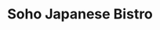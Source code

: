 ---
layout: place
title: "Soho Japanese Bistro"
permalink: /indiana/granger/soho-japanese-bistro.html
stateAbbr: IN
stateName: Indiana
cityName: Granger
seo:
  name: "Soho Japanese Bistro"
  type: Restaurant
  links: http://www.sohojapanesegranger.com/
description: "Looking for sushi in Granger, Indiana? Check out Soho Japanese Bistro for a delightful Japanese dining experience. Enjoy a variety of sushi and other dishes ..."
place_id: ChIJVxXLKBTTFogR8xdPIVEkQuM
photos:
  - name: >-
      places/ChIJVxXLKBTTFogR8xdPIVEkQuM/photos/AeeoHcJFEdPc1_8qkceq6BtJQFsiEeUGf2E8aBtf4H4vruxaJdF6BWQTJXfJINaIvXRsSlBf8Y5JwCQOGgdrtfQp-pFmK7R_R1f1ucUKMKBB_RBSzkgCjieyYD5s3QAeN5QTZlRiz992uw4OYKmRpMRXrQ0DsoO77baMZqdtomGZWg1L0C9B896wUkkcQGyCklL-t7I0afpVhJ9v4BxA8k6KkoY9dbiHTC-_TUFbdrR7XdCjYhIVd4P5D01se64CwooiFqNJWaHYvmVm615etdDALhbJfWHJtCF3popCO1soomVvMA
    widthPx: 800
    heightPx: 481
    authorAttributions:
      - displayName: Soho Japanese Bistro
        uri: https://maps.google.com/maps/contrib/106364278713737624110
        photoUri: >-
          https://lh3.googleusercontent.com/a/ACg8ocKvsGMk8R3j8uidxzIizPJTAOYtI1PaRw9d_2eI2AIQ8AX2QA=s100-p-k-no-mo
    flagContentUri: >-
      https://www.google.com/local/imagery/report/?cb_client=maps_api_places.places_api&image_key=!1e10!2sAF1QipM1XzEsXkNipdW3urbPhxKeGp_DaXLLn46HNCUq&hl=en-US
    googleMapsUri: >-
      https://www.google.com/maps/place//data=!3m4!1e2!3m2!1sAF1QipM1XzEsXkNipdW3urbPhxKeGp_DaXLLn46HNCUq!2e10!4m2!3m1!1s0x8816d31428cb1557:0xe3422451214f17f3
  - name: >-
      places/ChIJVxXLKBTTFogR8xdPIVEkQuM/photos/AeeoHcIfvoejqHO8I9c-oN5M6cJskpBAFJv0vbDuxggYJmrOPHcB2xEd7K1F0hga5hnHmvPHOh5BKew1U1n_21QvolVS6nAEx6PZZMGzltndrJPq8dc-t3C3GD4JWVkDpX9SNXwRMhrJb8wcCWdd873TH4HrYRpkF0r-qsw25ORU79LQKYpjsBOvx9W1lA5qN4jUA5o22Ed1O4kkWKVXo7t7jioiXpORtVPFsqUys-2idW0O_KwE0bkDdX4cTnQFmNpcyt1wW2-d1irA5wOBIPcp6GerHDvJzubE4n0N8zHPF9G7nA
    widthPx: 680
    heightPx: 453
    authorAttributions:
      - displayName: Soho Japanese Bistro
        uri: https://maps.google.com/maps/contrib/106364278713737624110
        photoUri: >-
          https://lh3.googleusercontent.com/a/ACg8ocKvsGMk8R3j8uidxzIizPJTAOYtI1PaRw9d_2eI2AIQ8AX2QA=s100-p-k-no-mo
    flagContentUri: >-
      https://www.google.com/local/imagery/report/?cb_client=maps_api_places.places_api&image_key=!1e10!2sAF1QipOIlVQ6T2jRyuoROVfx2WdMmHl69oLSXKXtcu-8&hl=en-US
    googleMapsUri: >-
      https://www.google.com/maps/place//data=!3m4!1e2!3m2!1sAF1QipOIlVQ6T2jRyuoROVfx2WdMmHl69oLSXKXtcu-8!2e10!4m2!3m1!1s0x8816d31428cb1557:0xe3422451214f17f3
  - name: >-
      places/ChIJVxXLKBTTFogR8xdPIVEkQuM/photos/AeeoHcJJDPA85iVRb-5BwMsYypJLH7zR5lRSXQmR9VkEDuU1dfwJn2ZEtXhpFgC4iuTGYo5Aekf1wfRchEwYRsbXyj-K1WDQshqfMnoR1YjEDBCbFurAQSyS2rLGMnbAAUg1FluDGC6JZggbJPQR3aVbcECN8TC0BXXv-d3O8hOZrGbnn6KXo5caUJtFFERrtQivWg_dQ8-NWtj1Ycahg1yYtXecrdsWCqxngnjpRNW8M3CdhM45qQt3DAUhoNx53aFgrOWBaxXQiYbQS3Vzv7yNuuKn4da5v4enqwoqEp_FHMkz99FtlWiMaw47iLqs5FpSh4VbSsLCYJPiNDGYgrslzY1-fwNwAJLjwlQoOwZQfz7DGY3dPF3iLnsFolLG9a_JxHuhOFcpFmkAOl-SJ3BDabt4IWMS2kshYA33q0xFZKIUSoOQ
    widthPx: 3845
    heightPx: 4800
    authorAttributions:
      - displayName: Mim Tashmia
        uri: https://maps.google.com/maps/contrib/113881286898084721512
        photoUri: >-
          https://lh3.googleusercontent.com/a/ACg8ocJu46YdVeJNQDK6j7J3-oyxZKM-gJMzz80x0sKKQaigKlteZe8=s100-p-k-no-mo
    flagContentUri: >-
      https://www.google.com/local/imagery/report/?cb_client=maps_api_places.places_api&image_key=!1e10!2sCIHM0ogKEICAgICrge3UhgE&hl=en-US
    googleMapsUri: >-
      https://www.google.com/maps/place//data=!3m4!1e2!3m2!1sCIHM0ogKEICAgICrge3UhgE!2e10!4m2!3m1!1s0x8816d31428cb1557:0xe3422451214f17f3
  - name: >-
      places/ChIJVxXLKBTTFogR8xdPIVEkQuM/photos/AeeoHcKI9TGSsLEhQDvhwiiXk4cF0tbnWfvlf3_XAWmP-AGy2N0Tc8NUeCXBYPGpWOerb4vjWukmRlXXOKYhUKjNzk2a5fqn5mJJ3e5KB0WUlBXmN24zdyzogedsvdex0ErAGO0Mo0Bjnzs83tA3xS3RFADRvEjZfJoR7vQIY3NrYpxtqKXOz4QuKQ92EMjOHfcwTpFF9OnnOtcVdEO1Kd1ODOQnBj0FBdnz_lHVeVOqi7OyhwuqJKTDHIXdLtE2HkGaY90JwB66QGppVrU86MC1HYW5AKBpf3g3-H1YcKyrLnQH_RHqmLbH1M70Hgc3J-ncp64fzsvSqDjjN4iiO680xAAVJXObhUbiTO0QwAHx7st40hdUCs50Srh-72wHN912niGtxZdS8D0Lv3tkZBtHiA6FYsRR7Qx39YCX9IcBy4hUcg
    widthPx: 3000
    heightPx: 4000
    authorAttributions:
      - displayName: Shannon Samuels
        uri: https://maps.google.com/maps/contrib/100184786655563073342
        photoUri: >-
          https://lh3.googleusercontent.com/a-/ALV-UjXHaxd7n9Y84cJThvzCm1c3_fQNsWHHqjxqVkaUebx_M4A51uPlOA=s100-p-k-no-mo
    flagContentUri: >-
      https://www.google.com/local/imagery/report/?cb_client=maps_api_places.places_api&image_key=!1e10!2sCIHM0ogKEICAgMCA9Z3iZA&hl=en-US
    googleMapsUri: >-
      https://www.google.com/maps/place//data=!3m4!1e2!3m2!1sCIHM0ogKEICAgMCA9Z3iZA!2e10!4m2!3m1!1s0x8816d31428cb1557:0xe3422451214f17f3
  - name: >-
      places/ChIJVxXLKBTTFogR8xdPIVEkQuM/photos/AeeoHcIB5FZxpSq-JttVIVGorxR97_8vl_Jrw8JT1Y7cIdW5xl0nncuYNQQW5w2pF5O2GxzBhUlXdLXhOFZA6XZdlm77JUTu6585t0NyggAwIeI-pUWV9YqCGYfU4rJSj9laFn3o1fpjQCKpXILIuTZJsGXLuWCiutuJ1jQDE7QiBG8pxq-hV6j4SZ-LDaoNIibdzfQsTsTWhNRNUDI3HFCNBv55cOtX5Lw7Ln6gyEV-xstXA0rf6ebClw2fnHOSzizHk79KsuEDGkzs4LJPahcGz51dPFLXZprIYsiSARdcJXmAx_UjLcuA_tdmHsRNKoOwp27Cskgg2_SCpqktQ75_IDAUE9kMhqKiAeAf8ZMN4CWGGhf4OgS29Z4DUds6LqMnHE-_-jajLi6x35zCpJnOVMXXC0SZtsLjBTckgLos6n7uFKZW
    widthPx: 4284
    heightPx: 4799
    authorAttributions:
      - displayName: Mim Tashmia
        uri: https://maps.google.com/maps/contrib/113881286898084721512
        photoUri: >-
          https://lh3.googleusercontent.com/a/ACg8ocJu46YdVeJNQDK6j7J3-oyxZKM-gJMzz80x0sKKQaigKlteZe8=s100-p-k-no-mo
    flagContentUri: >-
      https://www.google.com/local/imagery/report/?cb_client=maps_api_places.places_api&image_key=!1e10!2sCIHM0ogKEICAgICrge3U2gE&hl=en-US
    googleMapsUri: >-
      https://www.google.com/maps/place//data=!3m4!1e2!3m2!1sCIHM0ogKEICAgICrge3U2gE!2e10!4m2!3m1!1s0x8816d31428cb1557:0xe3422451214f17f3
  - name: >-
      places/ChIJVxXLKBTTFogR8xdPIVEkQuM/photos/AeeoHcL6D9pYMQfjwn5Rs_LkD43_BSCekSHdnFttyvITVLDQ9K5WtYT1u7ZAQI_sMyYPLZmRUSJRthYgTlFZyqReaS2gQB8OExANxL8nV7b6l8vMqecphsjMLwHAifMg1KVz8cQIyIyuyfAxzYRycEjrKvRqbHx7pQI5iEkHxZD4PdVwrnXUWKZ4VLidPrSetpfrinA8WKqGd0FQsfkjqte5wYEgf8-lpMzZa0-3mrmw-sSJKkszJDlMxVnaPYG5QDPvoJBxhMAPB2c9fIgPKskDqq_3AI90jqqNepUbWoAfGu8cXftu4yFFj8jAIaYJj-6hbrHxaIzHOB-laSQUq-B4mvrknbRO-0QfWyGOBxZ54r5pm_WI4q7RQ_BZbiHZVixh0jVbz5tzGipAfkAR1n9CgBcrFUK2Nr46gxezEWVPCik
    widthPx: 3024
    heightPx: 4032
    authorAttributions:
      - displayName: hans tuesta
        uri: https://maps.google.com/maps/contrib/106135185240656096206
        photoUri: >-
          https://lh3.googleusercontent.com/a-/ALV-UjWaTp_MY9VxkOADK9xxrN3dS10mBqNeuSNlB6TRrA9GlvbOq0Sa=s100-p-k-no-mo
    flagContentUri: >-
      https://www.google.com/local/imagery/report/?cb_client=maps_api_places.places_api&image_key=!1e10!2sCIHM0ogKEICAgICTxPj6JQ&hl=en-US
    googleMapsUri: >-
      https://www.google.com/maps/place//data=!3m4!1e2!3m2!1sCIHM0ogKEICAgICTxPj6JQ!2e10!4m2!3m1!1s0x8816d31428cb1557:0xe3422451214f17f3
  - name: >-
      places/ChIJVxXLKBTTFogR8xdPIVEkQuM/photos/AeeoHcLSDxKNG0cW6DbPOdbNIljk4ZNbm4n2NDhJqfpji71U-0oG92d4clJsZxUpfU48xpnvkrng82rcxIPsI7idygft24cVf_87cIjULoy9ia7Kcp3lcELGq2NZRZPBwIokl9mcLxZ2BlcH-laJp1G8U2O5jdIZ00zcxl3_b3nDc-Cf954gJZab8Aahn01FLaCWySMNpC9czvaYugciGfmFZpNtJt7l7jGBqLgdp-oWPLmIWHnseyU-61_eM2kGJyZljAhmsCYqhVxFkTDUUymdVOCq6BoaL6Dhd0LMO0Ai9agOBMaWecv7LQCXYoCLDw_PwnSTW9pq1weh4KCltU9SxV7g32fO3pWmme1yhnf4hXxK5hAKp7TBXMloWuV7hzDF6PysFmp-CXjeDg1HF3nUENjJtWFqnC_qLJzSkgN-qPWngw
    widthPx: 3000
    heightPx: 4000
    authorAttributions:
      - displayName: Shannon Samuels
        uri: https://maps.google.com/maps/contrib/100184786655563073342
        photoUri: >-
          https://lh3.googleusercontent.com/a-/ALV-UjXHaxd7n9Y84cJThvzCm1c3_fQNsWHHqjxqVkaUebx_M4A51uPlOA=s100-p-k-no-mo
    flagContentUri: >-
      https://www.google.com/local/imagery/report/?cb_client=maps_api_places.places_api&image_key=!1e10!2sCIHM0ogKEICAgMCA9Z3iVA&hl=en-US
    googleMapsUri: >-
      https://www.google.com/maps/place//data=!3m4!1e2!3m2!1sCIHM0ogKEICAgMCA9Z3iVA!2e10!4m2!3m1!1s0x8816d31428cb1557:0xe3422451214f17f3
  - name: >-
      places/ChIJVxXLKBTTFogR8xdPIVEkQuM/photos/AeeoHcJdX5OguO8BaULLFvSxjvekSxSHIzHZtZ7Qs9lhZ9DNQS86wNxkAXn8UJRDZIY5C5rF0R4OwrRzjlS6fGqfdsB9R0rmQ9iCmWvreaI4OofT7dJFD-miNbZW0aAyFoMRIEVQ7r9fEuA6-PnvNUCt4NlaLEuW3okYD9GX-85pTE6_yGomnRhp0CzfTSOYL5PUqtyfn027GHdSO1t_w3Zfp0sBcHtUmrmWpdKlfqXV3pfjvhPiwGrn2miSpR7ZuHqbsvJkfyiKCa9bNnB5FAfWjsWUITl6xwnJ-yMcH9GaP2UQ19ffAV-F92vHk5tc3odDLvXsFXgJtj17ajKIfYLPXoBfU-kH3Qv7jiqKR1W0fHU8yHn8RGVQb1pf9qY2UHg10yG0GGc-c7HekDBFDClg2wplT1bcNOZoyqhSbFKYyX2Ubw
    widthPx: 4032
    heightPx: 3024
    authorAttributions:
      - displayName: Jason Johnson
        uri: https://maps.google.com/maps/contrib/107215419383800503313
        photoUri: >-
          https://lh3.googleusercontent.com/a-/ALV-UjVGSr2dy7UNRdqtJe7udZCRh5v88xaOobj5jfePE0dwzCmigpqw=s100-p-k-no-mo
    flagContentUri: >-
      https://www.google.com/local/imagery/report/?cb_client=maps_api_places.places_api&image_key=!1e10!2sCIHM0ogKEICAgICmsv6yAw&hl=en-US
    googleMapsUri: >-
      https://www.google.com/maps/place//data=!3m4!1e2!3m2!1sCIHM0ogKEICAgICmsv6yAw!2e10!4m2!3m1!1s0x8816d31428cb1557:0xe3422451214f17f3
  - name: >-
      places/ChIJVxXLKBTTFogR8xdPIVEkQuM/photos/AeeoHcIGWGqHmm34SwRkiMDV3iY9wEjiGbfTgerMuvY2UMSNzolOLn8_QdBEQdjrN0SG45G6c96sYnB3ekg6iynB1S0t4VY6-bZDci0jnfcsMxPE2UUJPSeUFrOZssAcgx8icdDyrMuZxRSD0ADHmv0vI4y1yhzGSSb4jWLef80FmSbTt-ziLhYoYzpuJz1ZHebCABBGjmhUnTGnK9R9SellcL7eXw3cQsD8oD1TmLj_5d6aPyPBDReVpxWgBDAmd0LptE-M4VENuoVgkv4dcQ44ZoMDu7HN4gDtDz28VkjDUryq1fh4HG9y7IBl1j1Tr7NOSEwmMS4_Aml4uAPbgtn4Y8hxcfSPsenlwJmtSWW_sEi_HpmRL2sjZMD_2106bqRKDs-Ye1rVv0QoTx4K4HHMnjlTrCv1m28IVZBiyDmIGjFe9iw
    widthPx: 4032
    heightPx: 3024
    authorAttributions:
      - displayName: Halbert Crocker
        uri: https://maps.google.com/maps/contrib/113081150519666881994
        photoUri: >-
          https://lh3.googleusercontent.com/a-/ALV-UjXK0wWOZugu1N6RkY_CLq9iCvS14hnu2qnLTfIILL2--Uy_8O5z=s100-p-k-no-mo
    flagContentUri: >-
      https://www.google.com/local/imagery/report/?cb_client=maps_api_places.places_api&image_key=!1e10!2sCIHM0ogKEICAgICO0trzxQE&hl=en-US
    googleMapsUri: >-
      https://www.google.com/maps/place//data=!3m4!1e2!3m2!1sCIHM0ogKEICAgICO0trzxQE!2e10!4m2!3m1!1s0x8816d31428cb1557:0xe3422451214f17f3
  - name: >-
      places/ChIJVxXLKBTTFogR8xdPIVEkQuM/photos/AeeoHcI5Ice3ucFyOgm81NR2-1m5WMgqdwIw3FsZHzKtJCwMe50fztjlp60aquGh1AXe_kM7xH3bh2kIisDH20dAH0gnUMLGmnuSc4q8AqrwFtVc5hjwzmGJjX267pHjlNWBQ_kiwM7LvRKKgJ91AeaJsWUUtd0tjqWZRxpSAsGrNUaKSp23jJUUA4dVB-GYcmsYb4UB-4F9oe3DmEVgL7huSbBxorljKhil3Ib2erz4P6gXN38KfSsVPWuwYJLfPDLzV5jzti6w11JuaEXTXedDSDmYyobx-GV4lp-X0DiKqF-XtKpzXFgKR2V95_83RexVuygAzNsG3K24XFDzgfTQfvJ7CDapglYfAaZkVuiY1xPrfFs0BcPNUTq65vwiRkkL4fjEZDUYppvfbMkd5MAea-dRDbJJY30U4yM-tbY8ZPG9KA
    widthPx: 3600
    heightPx: 4800
    authorAttributions:
      - displayName: Mim Tashmia
        uri: https://maps.google.com/maps/contrib/113881286898084721512
        photoUri: >-
          https://lh3.googleusercontent.com/a/ACg8ocJu46YdVeJNQDK6j7J3-oyxZKM-gJMzz80x0sKKQaigKlteZe8=s100-p-k-no-mo
    flagContentUri: >-
      https://www.google.com/local/imagery/report/?cb_client=maps_api_places.places_api&image_key=!1e10!2sCIHM0ogKEICAgICrge3Ueg&hl=en-US
    googleMapsUri: >-
      https://www.google.com/maps/place//data=!3m4!1e2!3m2!1sCIHM0ogKEICAgICrge3Ueg!2e10!4m2!3m1!1s0x8816d31428cb1557:0xe3422451214f17f3
address: '7225 Heritage Square Dr Suite #290, Granger, IN 46530, USA'
street: '7225 Heritage Square Dr Suite #290'
city: Granger
state: IN
zip: '46530'
country: USA
neighborhood: null
latitude: '41.725872'
longitude: '-86.176800'
accessibility_options:
  wheelchairAccessibleParking: true
  wheelchairAccessibleEntrance: true
  wheelchairAccessibleRestroom: true
  wheelchairAccessibleSeating: true
business_status: OPERATIONAL
name: Soho Japanese Bistro
google_maps_links:
  directionsUri: >-
    https://www.google.com/maps/dir//''/data=!4m7!4m6!1m1!4e2!1m2!1m1!1s0x8816d31428cb1557:0xe3422451214f17f3!3e0
  placeUri: https://maps.google.com/?cid=16375691125942327283
  writeAReviewUri: >-
    https://www.google.com/maps/place//data=!4m3!3m2!1s0x8816d31428cb1557:0xe3422451214f17f3!12e1
  reviewsUri: >-
    https://www.google.com/maps/place//data=!4m4!3m3!1s0x8816d31428cb1557:0xe3422451214f17f3!9m1!1b1
  photosUri: >-
    https://www.google.com/maps/place//data=!4m3!3m2!1s0x8816d31428cb1557:0xe3422451214f17f3!10e5
primary_type: Japanese Restaurant
opening_hours:
  regular: null
  current: null
secondary_opening_hours:
  regular:
    weekdayDescriptions: null
    type: null
  current:
    weekdayDescriptions: null
    type: null
phone: (574) 272-2292
price_level: null
price_range: $30 &ndash; $50
rating: '3.9'
rating_count: 605
website: http://www.sohojapanesegranger.com/
reviews:
  - name: >-
      places/ChIJVxXLKBTTFogR8xdPIVEkQuM/reviews/ChdDSUhNMG9nS0VJQ0FnTUNBOVozaWhBRRAB
    relativePublishTimeDescription: 2 months ago
    rating: 4
    text:
      text: >-
        Our chef was awesome! There is just something about hibachi fried rice,
        and this place did not disappoint.  I got the chicken and scallops, and
        my husband got the filet mignon and shrimp. All of it was delicious. 
        The mushroom soup was so good that I could have eaten multiple bowls of
        it. The salad was good as well. We didn't care for the calamari at all.
        I ordered the Mob Lobster roll, and I  wasn't a fan. My husband ordered
        the Dynamite roll he loved it. My sister and her husband ordered the
        sushi cake, I didn't try it, but they said it was delicious.

        The chef asked if we wanted the egg sauce, and we all said yes. I
        wouldn't get it again. It wasn't bad, but I just wouldn't get it again. 
        My husband and brother in law loved it. They also ordered the spring
        rolls, and I had 6 it was so good.
      languageCode: en
    originalText:
      text: >-
        Our chef was awesome! There is just something about hibachi fried rice,
        and this place did not disappoint.  I got the chicken and scallops, and
        my husband got the filet mignon and shrimp. All of it was delicious. 
        The mushroom soup was so good that I could have eaten multiple bowls of
        it. The salad was good as well. We didn't care for the calamari at all.
        I ordered the Mob Lobster roll, and I  wasn't a fan. My husband ordered
        the Dynamite roll he loved it. My sister and her husband ordered the
        sushi cake, I didn't try it, but they said it was delicious.

        The chef asked if we wanted the egg sauce, and we all said yes. I
        wouldn't get it again. It wasn't bad, but I just wouldn't get it again. 
        My husband and brother in law loved it. They also ordered the spring
        rolls, and I had 6 it was so good.
      languageCode: en
    authorAttribution:
      displayName: Shannon Samuels
      uri: https://www.google.com/maps/contrib/100184786655563073342/reviews
      photoUri: >-
        https://lh3.googleusercontent.com/a-/ALV-UjXHaxd7n9Y84cJThvzCm1c3_fQNsWHHqjxqVkaUebx_M4A51uPlOA=s128-c0x00000000-cc-rp-mo-ba4
    publishTime: '2025-02-03T01:32:11.139745Z'
    flagContentUri: >-
      https://www.google.com/local/review/rap/report?postId=ChdDSUhNMG9nS0VJQ0FnTUNBOVozaWhBRRAB&d=17924085&t=1
    googleMapsUri: >-
      https://www.google.com/maps/reviews/data=!4m6!14m5!1m4!2m3!1sChdDSUhNMG9nS0VJQ0FnTUNBOVozaWhBRRAB!2m1!1s0x8816d31428cb1557:0xe3422451214f17f3
  - name: >-
      places/ChIJVxXLKBTTFogR8xdPIVEkQuM/reviews/ChZDSUhNMG9nS0VJQ0FnSUNfeEpqcmZREAE
    relativePublishTimeDescription: 3 months ago
    rating: 5
    text:
      text: >-
        I had an amazing experience at this soho Japanese bistro! The service
        was outstanding—our server, Ling, was absolutely fantastic. She gave
        excellent recommendations, made sure we were comfortable, and truly went
        above and beyond to make our visit special. The food was delicious, and
        the atmosphere was warm and inviting. This is definitely a place I’ll be
        returning to. Highly recommend!
      languageCode: en
    originalText:
      text: >-
        I had an amazing experience at this soho Japanese bistro! The service
        was outstanding—our server, Ling, was absolutely fantastic. She gave
        excellent recommendations, made sure we were comfortable, and truly went
        above and beyond to make our visit special. The food was delicious, and
        the atmosphere was warm and inviting. This is definitely a place I’ll be
        returning to. Highly recommend!
      languageCode: en
    authorAttribution:
      displayName: 'Phillip Calvert (IG: Philwaukee)'
      uri: https://www.google.com/maps/contrib/107030665296480784572/reviews
      photoUri: >-
        https://lh3.googleusercontent.com/a-/ALV-UjWq3C_sa--BfvILTBK_VdxFvnR5bvK8QrSXoNvCqvdSQXpW7Fkr=s128-c0x00000000-cc-rp-mo-ba6
    publishTime: '2025-01-12T21:58:33.371001Z'
    flagContentUri: >-
      https://www.google.com/local/review/rap/report?postId=ChZDSUhNMG9nS0VJQ0FnSUNfeEpqcmZREAE&d=17924085&t=1
    googleMapsUri: >-
      https://www.google.com/maps/reviews/data=!4m6!14m5!1m4!2m3!1sChZDSUhNMG9nS0VJQ0FnSUNfeEpqcmZREAE!2m1!1s0x8816d31428cb1557:0xe3422451214f17f3
  - name: >-
      places/ChIJVxXLKBTTFogR8xdPIVEkQuM/reviews/ChdDSUhNMG9nS0VJQ0FnSUNfdHFpenR3RRAB
    relativePublishTimeDescription: 2 months ago
    rating: 5
    text:
      text: >-
        Man this place was awesome! I love the Udon soup, it was a huge serving
        and tasted wonderful, especially on a cold 15 degree day in winter! My
        husband had chicken teppanyaki with fried rice. He said it was moist and
        grilled perfectly.
      languageCode: en
    originalText:
      text: >-
        Man this place was awesome! I love the Udon soup, it was a huge serving
        and tasted wonderful, especially on a cold 15 degree day in winter! My
        husband had chicken teppanyaki with fried rice. He said it was moist and
        grilled perfectly.
      languageCode: en
    authorAttribution:
      displayName: Jennifer Perry
      uri: https://www.google.com/maps/contrib/114731102639341976608/reviews
      photoUri: >-
        https://lh3.googleusercontent.com/a-/ALV-UjUpeX7M9t278er7MbaTFhTbrqaWiWSkxcKtCpnxElb8-n4fBbj_=s128-c0x00000000-cc-rp-mo-ba3
    publishTime: '2025-01-16T01:10:16.901360Z'
    flagContentUri: >-
      https://www.google.com/local/review/rap/report?postId=ChdDSUhNMG9nS0VJQ0FnSUNfdHFpenR3RRAB&d=17924085&t=1
    googleMapsUri: >-
      https://www.google.com/maps/reviews/data=!4m6!14m5!1m4!2m3!1sChdDSUhNMG9nS0VJQ0FnSUNfdHFpenR3RRAB!2m1!1s0x8816d31428cb1557:0xe3422451214f17f3
  - name: >-
      places/ChIJVxXLKBTTFogR8xdPIVEkQuM/reviews/ChdDSUhNMG9nS0VJQ0FnSUNUeFBqeXN3RRAB
    relativePublishTimeDescription: 11 months ago
    rating: 5
    text:
      text: >-
        Went here for lunch and had a great experience. We did the hibachi
        option and had some sushi as appetizers. The service was good and the
        chef was good. This place also has the egg yolk sauce Wich is my
        favorite. The options are great if you’re a vegetarians or meat eater.
        Good time for the family as well. They have a small koi “pond”. The
        salad was very tasty as well as the broth soup.
      languageCode: en
    originalText:
      text: >-
        Went here for lunch and had a great experience. We did the hibachi
        option and had some sushi as appetizers. The service was good and the
        chef was good. This place also has the egg yolk sauce Wich is my
        favorite. The options are great if you’re a vegetarians or meat eater.
        Good time for the family as well. They have a small koi “pond”. The
        salad was very tasty as well as the broth soup.
      languageCode: en
    authorAttribution:
      displayName: hans tuesta
      uri: https://www.google.com/maps/contrib/106135185240656096206/reviews
      photoUri: >-
        https://lh3.googleusercontent.com/a-/ALV-UjWaTp_MY9VxkOADK9xxrN3dS10mBqNeuSNlB6TRrA9GlvbOq0Sa=s128-c0x00000000-cc-rp-mo
    publishTime: '2024-05-11T04:08:12.532720Z'
    flagContentUri: >-
      https://www.google.com/local/review/rap/report?postId=ChdDSUhNMG9nS0VJQ0FnSUNUeFBqeXN3RRAB&d=17924085&t=1
    googleMapsUri: >-
      https://www.google.com/maps/reviews/data=!4m6!14m5!1m4!2m3!1sChdDSUhNMG9nS0VJQ0FnSUNUeFBqeXN3RRAB!2m1!1s0x8816d31428cb1557:0xe3422451214f17f3
  - name: >-
      places/ChIJVxXLKBTTFogR8xdPIVEkQuM/reviews/ChZDSUhNMG9nS0VJQ0FnSUNyZ2ZYTGVREAE
    relativePublishTimeDescription: 9 months ago
    rating: 4
    text:
      text: >-
        I fell for this place instantly after seeing fresh flowers in each
        tables . Very clean & decently decorated. Will give you a classic
        Japanese vibe .

        We ordered Shrimp dumplings as appetizer; omm it was good . I took Yaki
        soba with Shrimp ; I didn’t like it that much . My husband took red
        snapper with fried rice ; fish was good with decent portion & the rice
        was just okay .

        I wish I could leave a 5 star since I liked the ambiance but my main
        dish went wrong .
      languageCode: en
    originalText:
      text: >-
        I fell for this place instantly after seeing fresh flowers in each
        tables . Very clean & decently decorated. Will give you a classic
        Japanese vibe .

        We ordered Shrimp dumplings as appetizer; omm it was good . I took Yaki
        soba with Shrimp ; I didn’t like it that much . My husband took red
        snapper with fried rice ; fish was good with decent portion & the rice
        was just okay .

        I wish I could leave a 5 star since I liked the ambiance but my main
        dish went wrong .
      languageCode: en
    authorAttribution:
      displayName: Mim Tashmia
      uri: https://www.google.com/maps/contrib/113881286898084721512/reviews
      photoUri: >-
        https://lh3.googleusercontent.com/a/ACg8ocJu46YdVeJNQDK6j7J3-oyxZKM-gJMzz80x0sKKQaigKlteZe8=s128-c0x00000000-cc-rp-mo-ba5
    publishTime: '2024-07-07T21:12:34.063757Z'
    flagContentUri: >-
      https://www.google.com/local/review/rap/report?postId=ChZDSUhNMG9nS0VJQ0FnSUNyZ2ZYTGVREAE&d=17924085&t=1
    googleMapsUri: >-
      https://www.google.com/maps/reviews/data=!4m6!14m5!1m4!2m3!1sChZDSUhNMG9nS0VJQ0FnSUNyZ2ZYTGVREAE!2m1!1s0x8816d31428cb1557:0xe3422451214f17f3
parking_options:
  freeParkingLot: true
  freeStreetParking: true
  valetParking: false
payment_options:
  acceptsCreditCards: true
  acceptsDebitCards: true
  acceptsCashOnly: false
  acceptsNfc: true
allow_dogs: null
curbside_pickup: null
delivery: false
dine_in: true
good_for_children: true
good_for_groups: true
good_for_sports: false
live_music: false
menu_for_children: true
outdoor_seating: false
reservable: true
restroom: true
serves_beer: true
serves_breakfast: null
serves_brunch: true
serves_cocktails: true
serves_coffee: true
serves_dinner: true
serves_dessert: true
serves_lunch: true
serves_vegetarian_food: true
serves_wine: true
takeout: true
summary: null

---